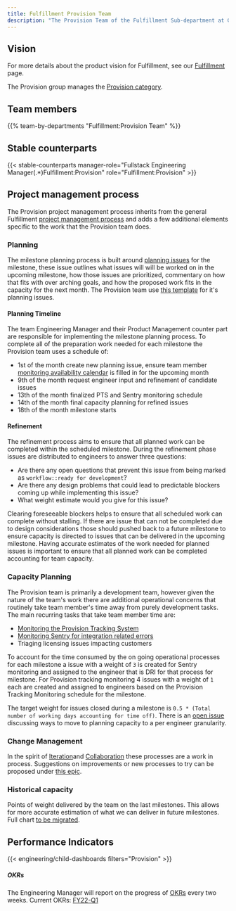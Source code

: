 ```yaml
---
title: Fulfillment Provision Team
description: "The Provision Team of the Fulfillment Sub-department at GitLab"
---
```


## Vision

For more details about the product vision for Fulfillment, see our [Fulfillment](https://about.gitlab.com/direction/fulfillment/) page.

The Provision group manages the [Provision category](/handbook/product/categories/#provision-group).

## Team members

{{% team-by-departments "Fulfillment:Provision Team" %}}

## Stable counterparts

{{< stable-counterparts manager-role="Fullstack Engineering Manager(.*)Fulfillment:Provision" role="Fulfillment:Provision" >}}

## Project management process

The Provision project management process inherits from the general Fulfillment [project management process](/handbook/engineering/development/fulfillment/#project-management-process) and adds a few additional elements specific to the work that the Provision team does.

### Planning

The milestone planning process is built around [planning issues](https://gitlab.com/gitlab-org/fulfillment-meta/-/issues/?sort=milestone_due_desc&state=opened&label_name%5B%5D=Planning%20Issue&label_name%5B%5D=group%3A%3Aprovision) for the milestone, these issue outlines what issues will will be worked on in the upcoming milestone, how those issues are prioritized, commentary on how that fits with over arching goals, and how the proposed work fits in the capacity for the next month. The Provision team use [this template](https://gitlab.com/gitlab-org/fulfillment-meta/-/blob/master/.gitlab/issue_templates/provision_planning.md) for it's planning issues.

#### Planning Timeline

The team Engineering Manager and their Product Management counter part are responsible for implementing the milestone planning process. To complete all of the preparation work needed for each milestone the Provision team uses a schedule of:

- 1st of the month create new planning issue, ensure team member [monitoring availability calendar](https://gitlab.com/gitlab-org/fulfillment-meta/-/issues/882) is filled in for the upcoming month
- 9th of the month request engineer input and refinement of candidate issues
- 13th of the month finalized PTS and Sentry monitoring schedule
- 14th of the month final capacity planning for refined issues
- 18th of the month milestone starts

#### Refinement

The refinement process aims to ensure that all planned work can be completed within the scheduled milestone. During the refinement phase issues are distributed to engineers to answer three questions:

- Are there any open questions that prevent this issue from being marked as `workflow::ready for development`?
- Are there any design problems that could lead to predictable blockers coming up while implementing this issue?
- What weight estimate would you give for this issue?

Clearing foreseeable blockers helps to ensure that all scheduled work can complete without stalling. If there are issue that can not be completed due to design considerations those should pushed back to a future milestone to ensure capacity is directed to issues that can be delivered in the upcoming milestone. Having accurate estimates of the work needed for planned issues is important to ensure that all planned work can be completed accounting for team capacity.

### Capacity Planning

The Provision team is primarily a development team, however given the nature of the team's work there are additional operational concerns that routinely take team member's time away from purely development tasks. The main recurring tasks that take team member time are:

- [Monitoring the Provision Tracking System](https://gitlab.com/gitlab-org/customers-gitlab-com/-/blob/main/doc/provision_tracking_system/failure_monitoring.md)
- [Monitoring Sentry for integration related errors](https://gitlab.com/gitlab-org/customers-gitlab-com/-/blob/main/doc/process/salesforce_and_zuora_sentry_issue_monitor.md)
- Triaging licensing issues impacting customers

To account for the time consumed by the on going operational processes for each milestone a issue with a weight of `3` is created for Sentry monitoring and assigned to the engineer that is DRI for that process for milestone. For Provision tracking monitoring 4 issues with a weight of `1` each are created and assigned to engineers based on the Provision Tracking Monitoring schedule for the milestone.

The target weight for issues closed during a milestone is `0.5 * (Total number of working days accounting for time off)`. There is an [open issue](https://gitlab.com/gitlab-org/fulfillment-meta/-/issues/1469) discussing ways to move to planning capacity to a per engineer granularity.

### Change Management

In the spirit of [Iteration](/handbook/values/#iteration)and [Collaboration](/handbook/values/#collaboration) these processes are a work in process. Suggestions on improvements or new processes to try can be proposed under [this epic](https://gitlab.com/groups/gitlab-org/-/epics/8387).

### Historical capacity

Points of weight delivered by the team on the last milestones. This allows for more accurate estimation of what we can deliver
in future milestones. Full chart [to be migrated](https://gitlab.com/gitlab-data/tableau/-/issues/685).

## Performance Indicators

{{< engineering/child-dashboards filters="Provision" >}}

##### OKRs

The Engineering Manager will report on the progress of [OKRs](/handbook/company/okrs/) every two weeks. Current OKRs: [FY22-Q1](https://gitlab.com/gitlab-com/www-gitlab-com/-/issues/10680)
